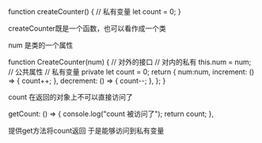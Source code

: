 function createCounter() {
  // 私有变量
  let count = 0;
}

createCounter既是一个函数，也可以看作成一个类

num 是类的一个属性


function CreateCounter(num) {
  // 对外的接口
  // 对内的私有
  this.num = num; // 公共属性
  // 私有变量 private
  let count = 0;
  return {
    num:num,
    increment: () => {
      count++;
    },
    decrement: () => {
      count--;
    },
  };
}


count 在返回的对象上不可以直接访问了

getCount: () => {
      console.log("count 被访问了");
      return count;
    },

提供get方法将count返回  于是能够访问到私有变量